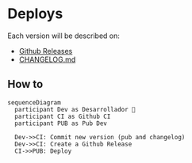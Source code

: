 # Deploys 
Each version will be described on:
- [Github Releases](https://github.com/coderenan/flutter-segment-analytics)
- [CHANGELOG.md](https://github.com/coderenan/flutter-segment-analytics/blob/main/CHANGELOG.md)

## How to
```mermaid
sequenceDiagram
  participant Dev as Desarrollador 👤
  participant CI as Github CI
  participant PUB as Pub Dev
  
  Dev->>CI: Commit new version (pub and changelog)
  Dev->>CI: Create a Github Release
  CI->>PUB: Deploy
```
